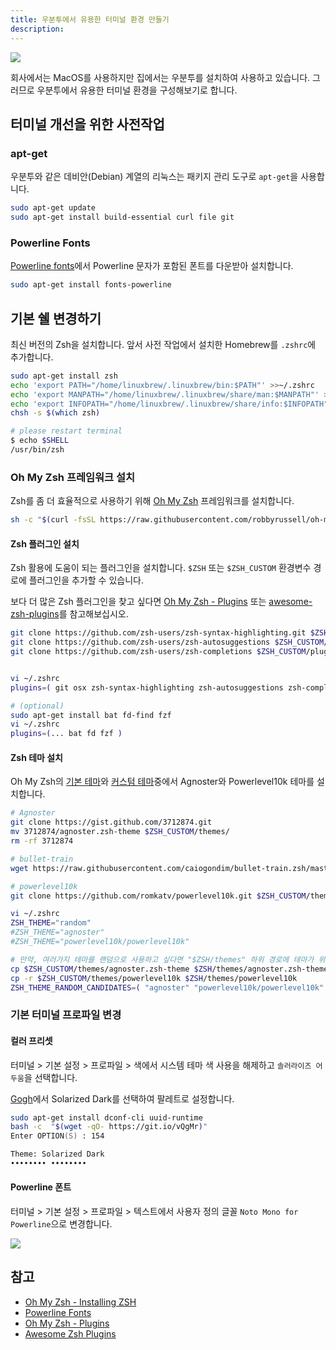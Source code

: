 ```yaml
---
title: 우분투에서 유용한 터미널 환경 만들기
description:
---
```


![](/tips/images/ubuntu-terminal-neofetch.png)

회사에서는 MacOS를 사용하지만 집에서는 우분투를 설치하여 사용하고 있습니다. 그러므로 우분투에서 유용한 터미널 환경을 구성해보기로 합니다.

## 터미널 개선을 위한 사전작업

### apt-get
우분투와 같은 데비안(Debian) 계열의 리눅스는 패키지 관리 도구로 `apt-get`을 사용합니다.

```bash Bash
sudo apt-get update
sudo apt-get install build-essential curl file git
```

### Powerline Fonts
[Powerline fonts](https://github.com/powerline/fonts)에서 Powerline 문자가 포함된 폰트를 다운받아 설치합니다.

```sh Bash
sudo apt-get install fonts-powerline
```

## 기본 쉘 변경하기
최신 버전의 Zsh을 설치합니다. 앞서 사전 작업에서 설치한 Homebrew를 `.zshrc`에 추가합니다.

```bash Bash
sudo apt-get install zsh
echo 'export PATH="/home/linuxbrew/.linuxbrew/bin:$PATH"' >>~/.zshrc
echo 'export MANPATH="/home/linuxbrew/.linuxbrew/share/man:$MANPATH"' >>~/.zshrc
echo 'export INFOPATH="/home/linuxbrew/.linuxbrew/share/info:$INFOPATH"' >>~/.zshrc
chsh -s $(which zsh)

# please restart terminal
$ echo $SHELL  
/usr/bin/zsh
```

### Oh My Zsh 프레임워크 설치
Zsh를 좀 더 효율적으로 사용하기 위해 [Oh My Zsh](https://github.com/ohmyzsh/ohmyzsh) 프레임워크를 설치합니다.

```zsh Zsh
sh -c "$(curl -fsSL https://raw.githubusercontent.com/robbyrussell/oh-my-zsh/master/tools/install.sh)"
```

#### Zsh 플러그인 설치
Zsh 활용에 도움이 되는 플러그인을 설치합니다. `$ZSH` 또는 `$ZSH_CUSTOM` 환경변수 경로에 플러그인을 추가할 수 있습니다.

보다 더 많은 Zsh 플러그인을 찾고 싶다면 [Oh My Zsh - Plugins](https://github.com/ohmyzsh/ohmyzsh/wiki/Plugins) 또는 [awesome-zsh-plugins](https://github.com/unixorn/awesome-zsh-plugins)를 참고해보십시오.

```zsh Zsh
git clone https://github.com/zsh-users/zsh-syntax-highlighting.git $ZSH_CUSTOM/plugins/zsh-syntax-highlighting
git clone https://github.com/zsh-users/zsh-autosuggestions $ZSH_CUSTOM/plugins/zsh-autosuggestions
git clone https://github.com/zsh-users/zsh-completions $ZSH_CUSTOM/plugins/zsh-completions


vi ~/.zshrc
plugins=( git osx zsh-syntax-highlighting zsh-autosuggestions zsh-completions )

# (optional)
sudo apt-get install bat fd-find fzf
vi ~/.zshrc
plugins=(... bat fd fzf )
```

#### Zsh 테마 설치
Oh My Zsh의 [기본 테마](https://github.com/ohmyzsh/ohmyzsh/wiki/Themes)와 [커스텀 테마](https://github.com/ohmyzsh/ohmyzsh/wiki/External-themes)중에서 Agnoster와 Powerlevel10k 테마를 설치합니다.

```zsh Zsh
# Agnoster
git clone https://gist.github.com/3712874.git
mv 3712874/agnoster.zsh-theme $ZSH_CUSTOM/themes/
rm -rf 3712874

# bullet-train
wget https://raw.githubusercontent.com/caiogondim/bullet-train.zsh/master/bullet-train.zsh-theme -P $ZSH_CUSTOM/themes/

# powerlevel10k
git clone https://github.com/romkatv/powerlevel10k.git $ZSH_CUSTOM/themes/powerlevel10k

vi ~/.zshrc
ZSH_THEME="random"
#ZSH_THEME="agnoster"
#ZSH_THEME="powerlevel10k/powerlevel10k"

# 만약, 여러가지 테마를 랜덤으로 사용하고 싶다면 "$ZSH/themes" 하위 경로에 테마가 위치하여야 합니다.
cp $ZSH_CUSTOM/themes/agnoster.zsh-theme $ZSH/themes/agnoster.zsh-theme
cp -r $ZSH_CUSTOM/themes/powerlevel10k $ZSH/themes/powerlevel10k
ZSH_THEME_RANDOM_CANDIDATES=( "agnoster" "powerlevel10k/powerlevel10k" )
```

### 기본 터미널 프로파일 변경

#### 컬러 프리셋
터미널 > 기본 설정 > 프로파일 > 색에서 시스템 테마 색 사용을 해제하고 `솔러라이즈 어두움`을 선택합니다.

[Gogh](https://github.com/Mayccoll/Gogh)에서 Solarized Dark를 선택하여 팔레트로 설정합니다.
```zsh Zsh
sudo apt-get install dconf-cli uuid-runtime
bash -c  "$(wget -qO- https://git.io/vQgMr)"
Enter OPTION(S) : 154

Theme: Solarized Dark
•••••••• ••••••••
```

#### Powerline 폰트
터미널 > 기본 설정 > 프로파일 > 텍스트에서 사용자 정의 글꼴 `Noto Mono for Powerline`으로 변경합니다.

![](/tips/images/ubuntu-terminal-profile.png)

## 참고  
- [Oh My Zsh - Installing ZSH](https://github.com/robbyrussell/oh-my-zsh/wiki/Installing-ZSH)
- [Powerline Fonts](https://github.com/powerline/fonts)
- [Oh My Zsh - Plugins](https://github.com/ohmyzsh/ohmyzsh/wiki/Plugins)
- [Awesome Zsh Plugins](https://github.com/unixorn/awesome-zsh-plugins#plugins)
